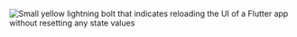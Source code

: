 ![Small yellow lightning bolt that indicates reloading the UI of a Flutter app without resetting any state values](/assets/images/docs/testing/debugging/vscode-ui/icons/hot-reload.png)
